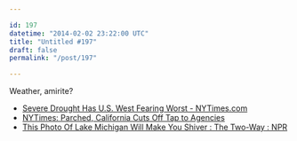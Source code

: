 ```yaml
---

id: 197
datetime: "2014-02-02 23:22:00 UTC"
title: "Untitled #197"
draft: false
permalink: "/post/197"

---
```


Weather, amirite? 

 
 * [Severe Drought Has U.S. West Fearing Worst - NYTimes.com](http://www.nytimes.com/2014/02/02/us/severe-drought-has-us-west-fearing-worst.html?_r=0)
 * [NYTimes: Parched, California Cuts Off Tap to Agencies](http://nyti.ms/1gyHEBk)
 * [This Photo Of Lake Michigan Will Make You Shiver : The Two-Way : NPR](http://www.npr.org/blogs/thetwo-way/2014/01/30/268871528/this-photo-of-lake-michigan-will-make-you-shiver)



